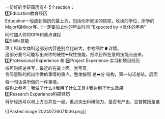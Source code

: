 

一份好的申研简历有4-5个section：  
1️⃣Education教育经历  
Education一般放到简历的最上方，包括你所就读的院校，攻读的学位，所学的Major和Minor等。❗️一定要加上你的毕业时间 “Expected by ➕具体的年月”  
同时加入你的GPA和重点课程  
2️⃣Skills技能  
理工科和文商科这部分内容差别会比较大，参考图片⬆️详情。  
这部分要尽可能写出来你的硬性➕软性技能，把项目所在意的技能点出来。  
3️⃣Professional Experience 和 4️⃣Project Experience 实习和项目经历  
按照时间逆序写，最近的在最上面。🈲写反。  
言简意赅的抓出你做的事情的重点，整体按照 总➡️分 结构，第一句话总结，后面每一句话讲所做的一件事情。  
结构上参考：我做了什么➕我用了什么工具➕我达到了什么效果  
5️⃣Research Experience科研经历  
科研经历可以和上方合并在一起，重点突出科研能力，是否有产出，监督教授是谁

![[Pasted image 20240726071536.png]]